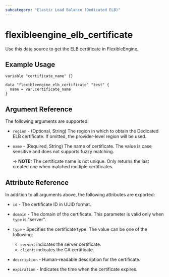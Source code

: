 ```yaml
---
subcategory: "Elastic Load Balance (Dedicated ELB)"
---
```


# flexibleengine_elb_certificate

Use this data source to get the ELB certificate in FlexibleEngine.

## Example Usage

```hcl
variable "certificate_name" {}

data "flexibleengine_elb_certificate" "test" {
  name = var.certificate_name
}
```

## Argument Reference

The following arguments are supported:

* `region` - (Optional, String) The region in which to obtain the Dedicated ELB certificate. If omitted, the
  provider-level region will be used.

* `name` - (Required, String) The name of certificate. The value is case sensitive and does not supports fuzzy matching.

  -> **NOTE:** The certificate name is not unique. Only returns the last created one when matched multiple certificates.

## Attribute Reference

In addition to all arguments above, the following attributes are exported:

* `id` - The certificate ID in UUID format.

* `domain` - The domain of the certificate. This parameter is valid only when `type` is "server".

* `type` - Specifies the certificate type. The value can be one of the following:
  + `server`: indicates the server certificate.
  + `client`: indicates the CA certificate.

* `description` - Human-readable description for the certificate.

* `expiration` - Indicates the time when the certificate expires.
